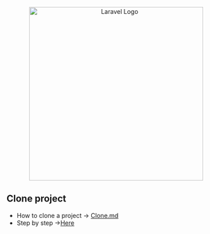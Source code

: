 <p align="center"><a href="https://laravel.com" target="_blank"><img src="https://raw.githubusercontent.com/laravel/art/master/logo-lockup/5%20SVG/2%20CMYK/1%20Full%20Color/laravel-logolockup-cmyk-red.svg" width="400" alt="Laravel Logo"></a></p>

## Clone project

- How to clone a project -> [Clone.md](https://github.com/tqt97/Hello-laravel/docs/clone.md)
- Step by step ->[Here](https://github.com/tqt97/Hello-laravel/docs/01-start-project.md)
